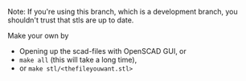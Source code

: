 Note: If you're using this branch, which is a development branch, you shouldn't trust that stls are up to date.

Make your own by
 * Opening up the scad-files with OpenSCAD GUI, or
 * `make all` (this will take a long time),
 * or `make stl/<thefileyouwant.stl>`


